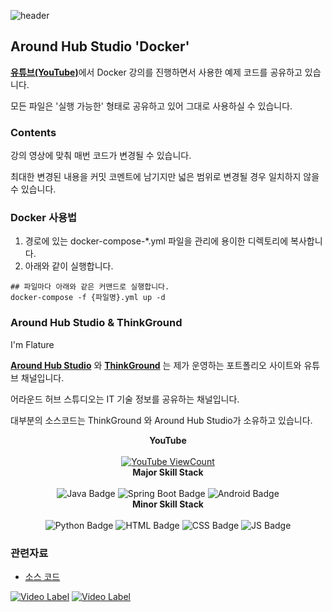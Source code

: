 ![header](https://capsule-render.vercel.app/api?type=waving&color=auto)


## Around Hub Studio 'Docker'

<a href="https://www.youtube.com/channel/UCO7p2fGIfwVbvk_d6sdfnDw"><strong>유튜브(YouTube)</strong></a>에서 Docker 강의를 진행하면서 사용한 예제 코드를 공유하고 있습니다.

모든 파일은 '실행 가능한' 형태로 공유하고 있어 그대로 사용하실 수 있습니다.

### Contents

강의 영상에 맞춰 매번 코드가 변경될 수 있습니다.

최대한 변경된 내용을 커밋 코멘트에 남기지만 넓은 범위로 변경될 경우 일치하지 않을 수 있습니다.

### Docker 사용법

1. 경로에 있는 docker-compose-*.yml 파일을 관리에 용이한 디렉토리에 복사합니다.
2. 아래와 같이 실행합니다.

```shell
## 파일마다 아래와 같은 커맨드로 실행합니다.
docker-compose -f {파일명}.yml up -d
```

### Around Hub Studio & ThinkGround

I'm Flature

<a href="https://www.youtube.com/channel/UCO7p2fGIfwVbvk_d6sdfnDw"><strong>Around Hub Studio</strong></a> 와 <a href="https://thinkground.studio"><strong>ThinkGround</strong></a> 는 제가 운영하는 포트폴리오 사이트와 유튜브 채널입니다.

어라운드 허브 스튜디오는 IT 기술 정보를 공유하는 채널입니다.

대부분의 소스코드는 ThinkGround 와 Around Hub Studio가 소유하고 있습니다.


<div style="text-align: center;">
  <strong>YouTube</strong> <br><br>
  <a href="https://www.youtube.com/channel/UCO7p2fGIfwVbvk_d6sdfnDw"><img src="https://img.shields.io/youtube/channel/views/UCO7p2fGIfwVbvk_d6sdfnDw?style=flat-square" alt="YouTube ViewCount"/></a>
</div>


<div style="text-align: center;">
  <strong>Major Skill Stack</strong> <br><br>
  <img src="https://img.shields.io/badge/Java-orange?style=flat&logo=Java&logoColor=007396" alt="Java Badge"/>
  <img src="https://img.shields.io/badge/Spring Boot-yellowgreen?style=flat&logo=SpringBoot&logoColor=6DB33F" alt="Spring Boot Badge"/>
  <img src="https://img.shields.io/badge/Android-green?style=flat&logo=Android&logoColor=3DDC84" alt="Android Badge"/>
</div>

<div style="text-align: center;">
  <strong>Minor Skill Stack</strong> <br><br>
  <img src="https://img.shields.io/badge/Python-informational?style=flat&logo=python&logoColor=3776AB" alt="Python Badge"/>
  <img src="https://img.shields.io/badge/HTML-orange?style=flat&logo=html5&logoColor=E34F26" alt="HTML Badge"/>
  <img src="https://img.shields.io/badge/CSS-blue?style=flat&logo=css3&logoColor=1572B6" alt="CSS Badge"/>
  <img src="https://img.shields.io/badge/JavaScript-yellow?style=flat&logo=JavaScript&logoColor=F7DF1E" alt="JS Badge"/>
</div>


### 관련자료

- [소스 코드](https://github.com/Around-Hub-Studio/around-hub-docker)

[![Video Label](http://i.ytimg.com/vi/IqnAiM1A0d8/0.jpg)](https://www.youtube.com/playlist?list=PLlTylS8uB2fDLJRJCXqUowsOViG-ZKnWy)
[![Video Label](http://i.ytimg.com/vi/p1-wm-ThnTI/0.jpg)](https://www.youtube.com/watch?v=p1-wm-ThnTI&list=PLlTylS8uB2fDLJRJCXqUowsOViG-ZKnWy&index=1)

